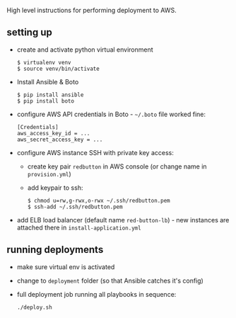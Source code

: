 High level instructions for performing deployment to AWS.

## setting up

* create and activate python virtual environment

  ```
  $ virtualenv venv
  $ source venv/bin/activate
  ```

* Install Ansible & Boto

  ```
  $ pip install ansible
  $ pip install boto
  ```

* configure AWS API credentials in Boto - `~/.boto` file worked fine:

  ```
  [Credentials]
  aws_access_key_id = ...
  aws_secret_access_key = ...
  ```

* configure AWS instance SSH with private key access:
  * create key pair `redbutton` in AWS console (or change name in `provision.yml`)
  * add keypair to ssh:

    ```
    $ chmod u=rw,g-rwx,o-rwx ~/.ssh/redbutton.pem
    $ ssh-add ~/.ssh/redbutton.pem
    ```

* add ELB load balancer (default name `red-button-lb`) - new instances are
  attached there in `install-application.yml`

## running deployments

* make sure virtual env is activated
* change to `deployment` folder (so that Ansible catches it's config)
* full deployment job running all playbooks in sequence:

  ```
  ./deploy.sh
  ```
